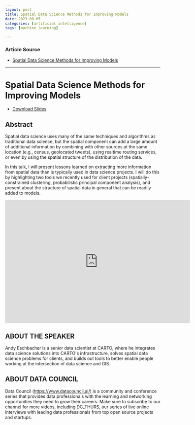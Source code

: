 ```yaml
---
layout: post
title: Spatial Data Science Methods for Improving Models
date: 2023-08-05
categories: [artificial intelligence]
tags: [machine learning]

---
```


### Article Source

* [Spatial Data Science Methods for Improving Models](https://www.youtube.com/watch?v=vWCkrhJc1bQ)

---

# Spatial Data Science Methods for Improving Models

* [Download Slides](https://www.datacouncil.ai/hubfs/DataEngConf/Data%20Council/Slides%20SF%2019/Spatial%20Data%20Science%20Methods%20for%20Improving%20Models.pdf?hsLang=en)


## Abstract

Spatial data science uses many of the same techniques and algorithms as traditional data science, but the spatial component can add a large amount of additional information by combining with other sources at the same location (e.g., census, geolocated tweets), using realtime routing services, or even by using the spatial structure of the distribution of the data.

In this talk, I will present lessons learned on extracting more information from spatial data than is typically used in data science projects. I will do this by highlighting two tools we recently used for client projects (spatially-constrained clustering, probabilistic principal component analysis), and present about the structure of spatial data in general that can be readily added to models.


<iframe width="600" height="400" src="https://www.youtube.com/embed/vWCkrhJc1bQ" title="YouTube video player" frameborder="0" allow="accelerometer; autoplay; clipboard-write; encrypted-media; gyroscope; picture-in-picture; web-share" allowfullscreen></iframe>


## ABOUT THE SPEAKER

Andy Eschbacher is a senior data scientist at CARTO, where he integrates data science solutions into CARTO's infrastructure, solves spatial data science problems for clients, and builds out tools to better enable people working at the intersection of data science and GIS.

## ABOUT DATA COUNCIL 
Data Council (https://www.datacouncil.ai/) is a community and conference series that provides data professionals with the learning and networking opportunities they need to grow their careers. Make sure to subscribe to our channel for more videos, including DC_THURS, our series of live online interviews with leading data professionals from top open source projects and startups. 